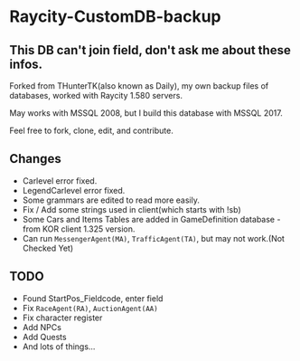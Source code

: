 # Raycity-CustomDB-backup
## This DB can't join field, don't ask me about these infos.

 Forked from THunterTK(also known as Daily), my own backup files of databases, worked with Raycity 1.580 servers.

 May works with MSSQL 2008, but I build this database with MSSQL 2017.

 Feel free to fork, clone, edit, and contribute.
 
 
## Changes
- Carlevel error fixed.
- LegendCarlevel error fixed.
- Some grammars are edited to read more easily.
- Fix / Add some strings used in client(which starts with !sb)
- Some Cars and Items Tables are added in GameDefinition database - from KOR client 1.325 version.
- Can run `MessengerAgent(MA)`, `TrafficAgent(TA)`, but may not work.(Not Checked Yet)

## TODO
- Found StartPos_Fieldcode, enter field
- Fix `RaceAgent(RA)`, `AuctionAgent(AA)`
- Fix character register
- Add NPCs
- Add Quests
- And lots of things...
